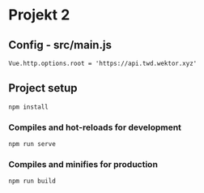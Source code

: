 # Projekt 2

## Config - src/main.js
```
Vue.http.options.root = 'https://api.twd.wektor.xyz'
```

## Project setup
```
npm install
```

### Compiles and hot-reloads for development
```
npm run serve
```

### Compiles and minifies for production
```
npm run build
```
